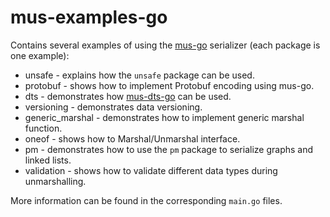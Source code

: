 # mus-examples-go
Contains several examples of using the [mus-go](https://github.com/mus-format/mus-go)
serializer (each package is one example):
- unsafe - explains how the `unsafe` package can be used.
- protobuf - shows how to implement Protobuf encoding using mus-go.
- dts - demonstrates how [mus-dts-go](https://github.com/mus-format/mus-dts-go) 
  can be used.
- versioning - demonstrates data versioning.
- generic_marshal - demonstrates how to implement generic marshal function.
- oneof - shows how to Marshal/Unmarshal interface.
- pm - demonstrates how to use the `pm` package to serialize graphs and linked 
  lists.
- validation - shows how to validate different data types during unmarshalling.

More information can be found in the corresponding `main.go` files.